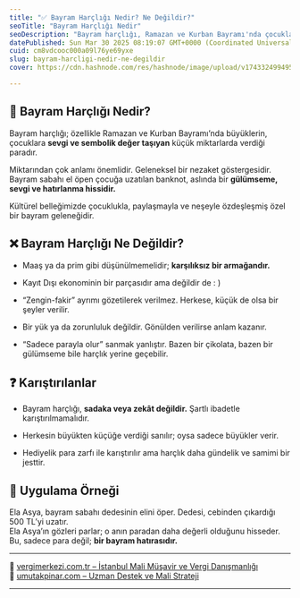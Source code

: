 ```yaml
---
title: "✅ Bayram Harçlığı Nedir? Ne Değildir?"
seoTitle: "Bayram Harçlığı Nedir"
seoDescription: "Bayram harçlığı, Ramazan ve Kurban Bayramı'nda çocuklara verilen sembolik ve sevgi dolu küçük bir armağandır. Maaş veya prim değildir"
datePublished: Sun Mar 30 2025 08:19:07 GMT+0000 (Coordinated Universal Time)
cuid: cm8vdcooc000a09l76ye69yxe
slug: bayram-harcligi-nedir-ne-degildir
cover: https://cdn.hashnode.com/res/hashnode/image/upload/v1743324994955/48b7eaea-afc1-4c1a-a869-922318bf7566.webp

---
```


## 🔹 Bayram Harçlığı Nedir?

Bayram harçlığı; özellikle Ramazan ve Kurban Bayramı’nda büyüklerin, çocuklara **sevgi ve sembolik değer taşıyan** küçük miktarlarda verdiği paradır.

Miktarından çok anlamı önemlidir. Geleneksel bir nezaket göstergesidir.  
Bayram sabahı el öpen çocuğa uzatılan banknot, aslında bir **gülümseme, sevgi ve hatırlanma hissidir.**

Kültürel belleğimizde çocuklukla, paylaşmayla ve neşeyle özdeşleşmiş özel bir bayram geleneğidir.

## ❌ Bayram Harçlığı Ne Değildir?

* Maaş ya da prim gibi düşünülmemelidir; **karşılıksız bir armağandır.**
    
* Kayıt Dışı ekonominin bir parçasıdır ama değildir de : )
    
* “Zengin-fakir” ayrımı gözetilerek verilmez. Herkese, küçük de olsa bir şeyler verilir.
    
* Bir yük ya da zorunluluk değildir. Gönülden verilirse anlam kazanır.
    
* “Sadece parayla olur” sanmak yanlıştır. Bazen bir çikolata, bazen bir gülümseme bile harçlık yerine geçebilir.
    

## ❓ Karıştırılanlar

* Bayram harçlığı, **sadaka veya zekât değildir.** Şartlı ibadetle karıştırılmamalıdır.
    
* Herkesin büyükten küçüğe verdiği sanılır; oysa sadece büyükler verir.
    
* Hediyelik para zarfı ile karıştırılır ama harçlık daha gündelik ve samimi bir jesttir.
    

## 🧠 Uygulama Örneği

Ela Asya, bayram sabahı dedesinin elini öper. Dedesi, cebinden çıkardığı 500 TL’yi uzatır.  
Ela Asya’ın gözleri parlar; o anın paradan daha değerli olduğunu hisseder.  
Bu, sadece para değil; **bir bayram hatırasıdır.**

---

📎 [vergimerkezi.com.tr – İstanbul Mali Müşavir ve Vergi Danışmanlığı](https://vergimerkezi.com.tr)  
📎 [umutakpinar.com – Uzman Destek ve Mali Strateji](https://umutakpinar.com)

---